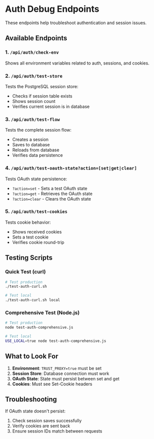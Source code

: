 # Auth Debug Endpoints

These endpoints help troubleshoot authentication and session issues.

## Available Endpoints

### 1. `/api/auth/check-env`
Shows all environment variables related to auth, sessions, and cookies.

### 2. `/api/auth/test-store`
Tests the PostgreSQL session store:
- Checks if session table exists
- Shows session count
- Verifies current session is in database

### 3. `/api/auth/test-flow`
Tests the complete session flow:
- Creates a session
- Saves to database
- Reloads from database
- Verifies data persistence

### 4. `/api/auth/test-oauth-state?action=[set|get|clear]`
Tests OAuth state persistence:
- `?action=set` - Sets a test OAuth state
- `?action=get` - Retrieves the OAuth state
- `?action=clear` - Clears the OAuth state

### 5. `/api/auth/test-cookies`
Tests cookie behavior:
- Shows received cookies
- Sets a test cookie
- Verifies cookie round-trip

## Testing Scripts

### Quick Test (curl)
```bash
# Test production
./test-auth-curl.sh

# Test local
./test-auth-curl.sh local
```

### Comprehensive Test (Node.js)
```bash
# Test production
node test-auth-comprehensive.js

# Test local
USE_LOCAL=true node test-auth-comprehensive.js
```

## What to Look For

1. **Environment**: `TRUST_PROXY=true` must be set
2. **Session Store**: Database connection must work
3. **OAuth State**: State must persist between set and get
4. **Cookies**: Must see Set-Cookie headers

## Troubleshooting

If OAuth state doesn't persist:
1. Check session saves successfully
2. Verify cookies are sent back
3. Ensure session IDs match between requests